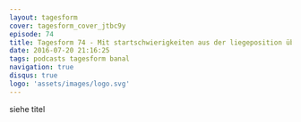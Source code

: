```yaml
---
layout: tagesform
cover: tagesform_cover_jtbc9y
episode: 74
title: Tagesform 74 - Mit startschwierigkeiten aus der liegeposition über Basilikum
date: 2016-07-20 21:16:25
tags: podcasts tagesform banal
navigation: true
disqus: true
logo: 'assets/images/logo.svg'
---
```


siehe titel

